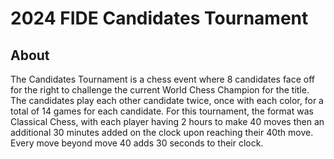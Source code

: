 # 2024 FIDE Candidates Tournament

## About

The Candidates Tournament is a chess event where 8 candidates face off for the right to challenge the current World Chess Champion for the title. The candidates play each other candidate twice, once with each color, for a total of 14 games for each candidate. For this tournament, the format was Classical Chess, with each player having 2 hours to make 40 moves then an additional 30 minutes added on the clock upon reaching their 40th move. Every move beyond move 40 adds 30 seconds to their clock.